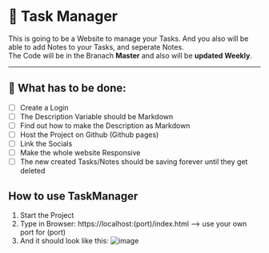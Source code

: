 # 📝 Task Manager

This is going to be a Website to manage your Tasks. And you also will be able to add Notes to your Tasks, and seperate Notes. <br>
The Code will be in the Branach **Master** and also will be **updated Weekly**. <br>

---

## 🎯 What has to be done:
- [ ] Create a Login
- [ ] The Description Variable should be Markdown
- [ ] Find out how to make the Description as Markdown
- [ ] Host the Project on Github (Github pages)
- [ ] Link the Socials
- [ ] Make the whole website Responsive
- [ ] The new created Tasks/Notes should be saving forever until they get deleted

## How to use TaskManager
1. Start the Project
2. Type in Browser: https://localhost:(port)/index.html --> use your own port for (port)
3. And it should look like this:
![image](https://github.com/user-attachments/assets/b2391ff5-ed11-4424-bf9b-a270f9d39671)
